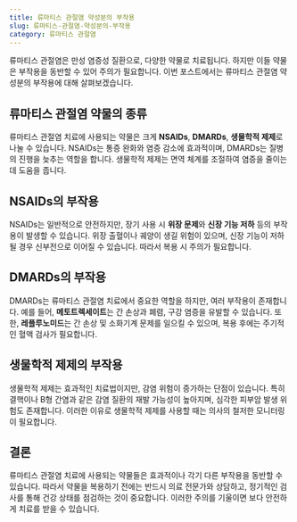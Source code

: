 ```yaml
---
title: 류마티스 관절염 약성분의 부작용
slug: 류마티스-관절염-약성분의-부작용
category: 류마티스 관절염
---
```


류마티스 관절염은 만성 염증성 질환으로, 다양한 약물로 치료됩니다. 하지만 이들 약물은 부작용을 동반할 수 있어 주의가 필요합니다. 이번 포스트에서는 류마티스 관절염 약성분의 부작용에 대해 살펴보겠습니다.

## 류마티스 관절염 약물의 종류

류마티스 관절염 치료에 사용되는 약물은 크게 **NSAIDs**, **DMARDs**, **생물학적 제제**로 나눌 수 있습니다. NSAIDs는 통증 완화와 염증 감소에 효과적이며, DMARDs는 질병의 진행을 늦추는 역할을 합니다. 생물학적 제제는 면역 체계를 조절하여 염증을 줄이는 데 도움을 줍니다.

## NSAIDs의 부작용

NSAIDs는 일반적으로 안전하지만, 장기 사용 시 **위장 문제**와 **신장 기능 저하** 등의 부작용이 발생할 수 있습니다. 위장 출혈이나 궤양이 생길 위험이 있으며, 신장 기능이 저하될 경우 신부전으로 이어질 수 있습니다. 따라서 복용 시 주의가 필요합니다.

## DMARDs의 부작용

DMARDs는 류마티스 관절염 치료에서 중요한 역할을 하지만, 여러 부작용이 존재합니다. 예를 들어, **메토트렉세이트**는 간 손상과 폐렴, 구강 염증을 유발할 수 있습니다. 또한, **레플루노미드**는 간 손상 및 소화기계 문제를 일으킬 수 있으며, 복용 후에는 주기적인 혈액 검사가 필요합니다.

## 생물학적 제제의 부작용

생물학적 제제는 효과적인 치료법이지만, 감염 위험이 증가하는 단점이 있습니다. 특히 결핵이나 B형 간염과 같은 감염 질환의 재발 가능성이 높아지며, 심각한 피부암 발생 위험도 존재합니다. 이러한 이유로 생물학적 제제를 사용할 때는 의사의 철저한 모니터링이 필요합니다.

## 결론

류마티스 관절염 치료에 사용되는 약물들은 효과적이나 각기 다른 부작용을 동반할 수 있습니다. 따라서 약물을 복용하기 전에는 반드시 의료 전문가와 상담하고, 정기적인 검사를 통해 건강 상태를 점검하는 것이 중요합니다. 이러한 주의를 기울이면 보다 안전하게 치료를 받을 수 있습니다.